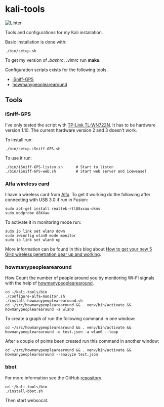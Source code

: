 # kali-tools

![Linter](https://github.com/reuteras/kali-tools/workflows/Linter/badge.svg)

Tools and configurations for my Kali installation.

Basic installation is done with:

    ./bin/setup.sh

To get my version of _.bashrc_, _.vimrc_ run **make**.

Configuration scripts exists for the following tools.

* [iSniff-GPS](https://github.com/hubert3/iSniff-GPS)
* [howmanypeoplearearound](https://github.com/schollz/howmanypeoplearearound)

## Tools

### iSniff-GPS

I've only tested the script with [TP-Link TL-WN722N](http://www.tp-link.com/en/products/details/cat-11_TL-WN722N.html). It has to be hardware version 1.10. The current hardware version 2 and 3 doesn't work.

To install run:

    ./bin/setup-iSniff-GPS.sh

To use it run:

    ./bin/iSniff-GPS-listen.sh      # Start to listen
    ./bin/iSniff-GPS-web.sh         # Start web server and iceweasel

### Alfa wireless card

I have a wireless card from [Alfa](https://www.alfa.com.tw/). To get it working do the following after connecting with USB 3.0 if run in Fusion:

    sudo apt-get install realtek-rtl88xxau-dkms
    sudo modprobe 88XXau

To activate it in monitoring mode run:

    sudo ip link set wlan0 down
    sudo iwconfig wlan0 mode monitor
    sudo ip link set wlan0 up

More information can be found in this blog about [How to get your new 5 GHz wireless penetration gear up and working](https://medium.com/@adam.toscher/configure-your-new-wireless-ac-1fb65c6ada57).

### howmanypeoplearearound

How Count the number of people around you by monitoring Wi-Fi signals with the help of [howmanypeoplearearound](https://github.com/schollz/howmanypeoplearearound).

    cd ~/kali-tools/bin
    ./configure-alfa-monitor.sh
    ./install-howmanypeoplearearound.sh
    cd ~/src/howmanypeoplearearound && . venv/bin/activate && howmanypeoplearearound -a wlan0

To create a graph of run the following command in one window:

    cd ~/src/howmanypeoplearearound && . venv/bin/activate && howmanypeoplearearound -o test.json -a wlan0 --loop

After a couple of points been created run this command in another window:

    cd ~/src/howmanypeoplearearound && . venv/bin/activate && howmanypeoplearearound --analyze test.json

### bbot

For more information see the GitHub [repository](https://github.com/blacklanternsecurity/bbot).

    cd ~/kali-tools/bin
    ./install-bbot.sh

Then start websocat.

    
